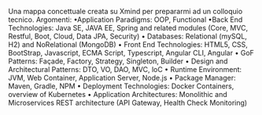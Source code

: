 Una mappa concettuale creata su Xmind per prepararmi ad un colloquio tecnico. 
Argomenti: 
•Application Paradigms: OOP, Functional
•Back End Technologies: Java SE, JAVA EE, Spring and related modules (Core, MVC, Restful, Boot, Cloud, Data JPA, Security)
• Databases: Relational (mySQL, H2) and NoRelational (MongoDB) 
• Front End Technologies: HTML5, CSS, BootStrap, Javascript, ECMA Script, Typescript, Angular CLI, Angular 
• GoF Patterns: Façade, Factory, Strategy, Singleton, Builder
• Design and Architectural Patterns: DTO, VO, DAO, MVC, loC
• Runtime Environment: JVM, Web Container, Application Server, Node.js
• Package Manager: Maven, Gradle, NPM
• Deployment Technologies: Docker Containers, overview of Kubernetes
• Application Architectures: Monolithic and Microservices REST architecture (API Gateway, Health Check Monitoring)
